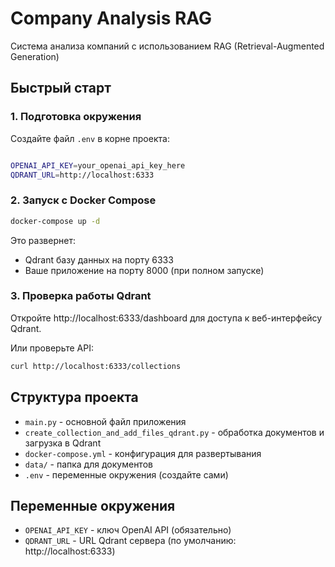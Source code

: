 # Company Analysis RAG

Система анализа компаний с использованием RAG (Retrieval-Augmented Generation)

## Быстрый старт

### 1. Подготовка окружения

Создайте файл `.env` в корне проекта:
```bash

OPENAI_API_KEY=your_openai_api_key_here
QDRANT_URL=http://localhost:6333
```

### 2. Запуск с Docker Compose

```bash
docker-compose up -d
```

Это развернет:
- Qdrant базу данных на порту 6333
- Ваше приложение на порту 8000 (при полном запуске)

### 3. Проверка работы Qdrant

Откройте http://localhost:6333/dashboard для доступа к веб-интерфейсу Qdrant.

Или проверьте API:
```bash
curl http://localhost:6333/collections
```

## Структура проекта

- `main.py` - основной файл приложения
- `create_collection_and_add_files_qdrant.py` - обработка документов и загрузка в Qdrant
- `docker-compose.yml` - конфигурация для развертывания
- `data/` - папка для документов
- `.env` - переменные окружения (создайте сами)

## Переменные окружения

- `OPENAI_API_KEY` - ключ OpenAI API (обязательно)
- `QDRANT_URL` - URL Qdrant сервера (по умолчанию: http://localhost:6333)
